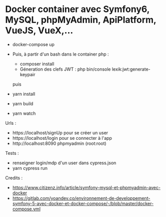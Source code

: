 # Docker container avec Symfony6, MySQL, phpMyAdmin, ApiPlatform, VueJS, VueX,...  
  
* docker-compose up
* Puis, à partir d'un bash dans le container php :
  * composer install
  * Géneration des clefs JWT : php bin/console lexik:jwt:generate-keypair
  
  puis  

* yarn install  
* yarn build
* yarn watch
   
Urls :  
* https://localhost/signUp pour se créer un user  
* https://localhost/login pour se connecter à l'app  
* http://localhost:8090 phpmyadmin (root:root)  

Tests : 
  * renseigner login/mdp d'un user dans cypress.json  
  * yarn cypress run  

Credits :  
  * https://www.citizenz.info/article/symfony-mysql-et-phpmyadmin-avec-docker  
  * https://gitlab.com/yoandev.co/environnement-de-developpement-symfony-5-avec-docker-et-docker-compose/-/blob/master/docker-compose.yml  
  